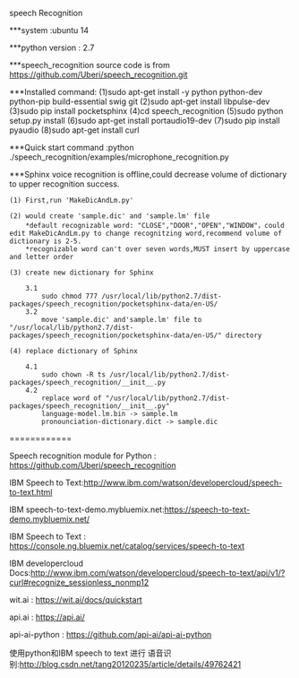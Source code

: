 speech Recognition

***system :ubuntu 14

***python version : 2.7

***speech_recognition source code is from https://github.com/Uberi/speech_recognition.git


***Installed command:
(1)sudo apt-get install -y python python-dev python-pip build-essential swig git
(2)sudo apt-get install libpulse-dev
(3)sudo pip install pocketsphinx
(4)cd speech_recognition
(5)sudo python setup.py install
(6)sudo apt-get install portaudio19-dev
(7)sudo pip install pyaudio
(8)sudo apt-get install curl



***Quick start command :python ./speech_recognition/examples/microphone_recognition.py	
	
***Sphinx voice recognition is offline,could decrease volume of dictionary to upper recognition success.
	
	(1) First,run 'MakeDicAndLm.py'
	
	(2) would create 'sample.dic' and 'sample.lm' file
		*default recognizable word: "CLOSE","DOOR","OPEN","WINDOW"，could edit MakeDicAndLm.py to change recognitzing word,recommend volume of dictionary is 2-5.
		*recognizable word can't over seven words,MUST insert by uppercase and letter order
	
	(3) create new dictionary for Sphinx 

		3.1	
			sudo chmod 777 /usr/local/lib/python2.7/dist-packages/speech_recognition/pocketsphinx-data/en-US/
		3.2 
			move 'sample.dic' and'sample.lm' file to "/usr/local/lib/python2.7/dist-packages/speech_recognition/pocketsphinx-data/en-US/" directory
	
	(4) replace dictionary of Sphinx  

		4.1
			sudo chown -R ts /usr/local/lib/python2.7/dist-packages/speech_recognition/__init__.py
		4.2
			replace word of "/usr/local/lib/python2.7/dist-packages/speech_recognition/__init__.py"
			language-model.lm.bin -> sample.lm
			pronounciation-dictionary.dict -> sample.dic
	
		
		
		
	

============

Speech recognition module for Python : https://github.com/Uberi/speech_recognition

IBM Speech to Text:http://www.ibm.com/watson/developercloud/speech-to-text.html

IBM speech-to-text-demo.mybluemix.net:https://speech-to-text-demo.mybluemix.net/

IBM Speech to Text : https://console.ng.bluemix.net/catalog/services/speech-to-text

IBM developercloud Docs:http://www.ibm.com/watson/developercloud/speech-to-text/api/v1/?curl#recognize_sessionless_nonmp12

wit.ai : https://wit.ai/docs/quickstart

api.ai : https://api.ai/

api-ai-python : https://github.com/api-ai/api-ai-python

使用python和IBM speech to text 进行 语音识别:http://blog.csdn.net/tang20120235/article/details/49762421

